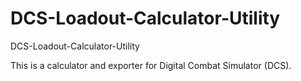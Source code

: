 # DCS-Loadout-Calculator-Utility
DCS-Loadout-Calculator-Utility

This is a calculator and exporter for Digital Combat Simulator (DCS).
